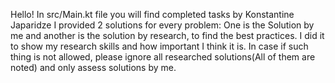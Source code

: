 
 
 Hello! In src/Main.kt file you will find completed tasks by Konstantine Japaridze
 I provided 2 solutions for every problem: One is the Solution by me and another  is the solution by research,
 to find the best practices. I did it to show my research skills and how important I think it is.
 In case if such thing is not allowed, please ignore all researched solutions(All of them are noted)  and only assess
 solutions by me.
